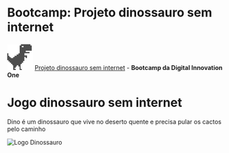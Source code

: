 # Bootcamp: Projeto dinossauro sem internet

### 


![Logo Dinossauro](https://github.com/artstar10/Dio/blob/master/philips/jogo-do-dinossauro-sem-intenet/dino-game/dino.png "Logo") [Projeto dinossauro sem internet](https://github.com/artstar10/Dio/tree/master/philips/)  - **Bootcamp da Digital Innovation One**


# Jogo dinossauro sem internet
Dino é um dinossauro que vive no deserto quente e precisa pular os cactos pelo caminho

![Logo Dinossauro](https://i0.wp.com/gizmodo.uol.com.br/wp-content/blogs.dir/8/files/2018/09/dino-chrome.gif?resize=480%2C152&ssl=1 "Logo")
